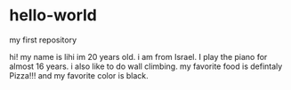 # hello-world
my first repository

hi!
my name is lihi im 20 years old. i am from Israel. I play the piano for almost 16 years. i also like to do wall climbing.
my favorite food is defintaly Pizza!!! and my favorite color is black.
